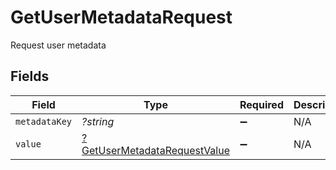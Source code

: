 # GetUserMetadataRequest

Request user metadata


## Fields

| Field                                                                              | Type                                                                               | Required                                                                           | Description                                                                        |
| ---------------------------------------------------------------------------------- | ---------------------------------------------------------------------------------- | ---------------------------------------------------------------------------------- | ---------------------------------------------------------------------------------- |
| `metadataKey`                                                                      | *?string*                                                                          | :heavy_minus_sign:                                                                 | N/A                                                                                |
| `value`                                                                            | [?GetUserMetadataRequestValue](../../models/shared/GetUserMetadataRequestValue.md) | :heavy_minus_sign:                                                                 | N/A                                                                                |